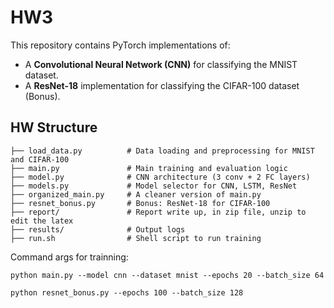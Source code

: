 # HW3


This repository contains PyTorch implementations of:
- A **Convolutional Neural Network (CNN)** for classifying the MNIST dataset.
- A **ResNet-18** implementation for classifying the CIFAR-100 dataset (Bonus).

## HW Structure 

```
├── load_data.py          # Data loading and preprocessing for MNIST and CIFAR-100
├── main.py               # Main training and evaluation logic
├── model.py              # CNN architecture (3 conv + 2 FC layers)
├── models.py             # Model selector for CNN, LSTM, ResNet
├── organized_main.py     # A cleaner version of main.py 
├── resnet_bonus.py       # Bonus: ResNet-18 for CIFAR-100
├── report/               # Report write up, in zip file, unzip to edit the latex 
├── results/              # Output logs
├── run.sh                # Shell script to run training

```

Command args for trainning:

```
python main.py --model cnn --dataset mnist --epochs 20 --batch_size 64
```

```
python resnet_bonus.py --epochs 100 --batch_size 128
```